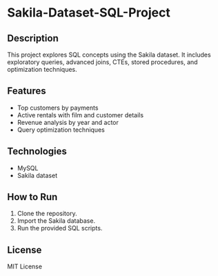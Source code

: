 # Sakila-Dataset-SQL-Project

## Description
This project explores SQL concepts using the Sakila dataset. It includes exploratory queries, advanced joins, CTEs, stored procedures, and optimization techniques.

## Features
- Top customers by payments
- Active rentals with film and customer details
- Revenue analysis by year and actor
- Query optimization techniques

## Technologies
- MySQL
- Sakila dataset

## How to Run
1. Clone the repository.
2. Import the Sakila database.
3. Run the provided SQL scripts.

## License
MIT License
